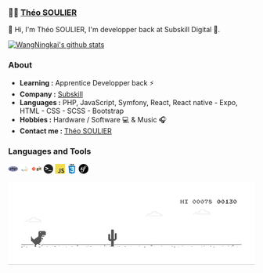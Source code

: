 ###  :man_technologist:  [Théo SOULIER](https://onk0611.github.io/hello/)

👋 Hi, I'm Théo SOULIER, I'm developper back at Subskill Digital 🚀. 

[![WangNingkai's github stats](https://github-readme-stats.vercel.app/api?username=subskill-tsoulier&count_private=true&show_icons=true&theme=radical)](https://github.com/subskill-tsoulier)

### About

-  **Learning :** Apprentice Developper back :zap:
-  **Company :** [Subskill](https://www.subskill.com)
-  **Languages :** PHP, JavaScript, Symfony, React, React native - Expo, HTML - CSS - SCSS - Bootstrap
-  **Hobbies :** Hardware / Software 💻 & Music :headphones:
-  **Contact me :** [Théo SOULIER](mailto:t.soulier@subskill.com)


### Languages and Tools

<code><img height="20" src="https://raw.githubusercontent.com/github/explore/80688e429a7d4ef2fca1e82350fe8e3517d3494d/topics/php/php.png"></code>
<code><img height="20" src="https://raw.githubusercontent.com/github/explore/80688e429a7d4ef2fca1e82350fe8e3517d3494d/topics/mysql/mysql.png"></code>
<code><img height="20" src="https://raw.githubusercontent.com/github/explore/80688e429a7d4ef2fca1e82350fe8e3517d3494d/topics/git/git.png"></code>
<code><img height="20" src="https://raw.githubusercontent.com/github/explore/80688e429a7d4ef2fca1e82350fe8e3517d3494d/topics/terminal/terminal.png"></code>
<code><img height="20" src="https://raw.githubusercontent.com/github/explore/80688e429a7d4ef2fca1e82350fe8e3517d3494d/topics/javascript/javascript.png"></code>
<code><img height="20" src="https://raw.githubusercontent.com/github/explore/80688e429a7d4ef2fca1e82350fe8e3517d3494d/topics/css/css.png"></code>
<code><img height="20" src="https://raw.githubusercontent.com/github/explore/80688e429a7d4ef2fca1e82350fe8e3517d3494d/topics/symfony/symfony.png"></code>

![Dino](https://raw.githubusercontent.com/wangningkai/wangningkai/master/assets/dino.gif)
